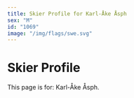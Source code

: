 ```yaml
---
title: Skier Profile for Karl-Åke Åsph
sex: "M"
id: "1069"
image: "/img/flags/swe.svg" 
---
```


# Skier Profile

This page is for: Karl-Åke Åsph.
    